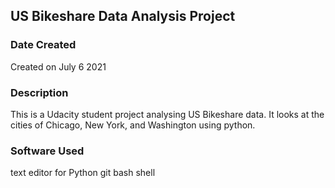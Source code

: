 <h2> US Bikeshare Data Analysis Project </h2>

<h3>Date Created</h3>
Created on July 6 2021

<h3>Description</h3>
This is a Udacity student project analysing US Bikeshare data. It looks at the cities of Chicago,
New York, and Washington using python.

<h3>Software Used</h3>
text editor for Python
git bash shell
